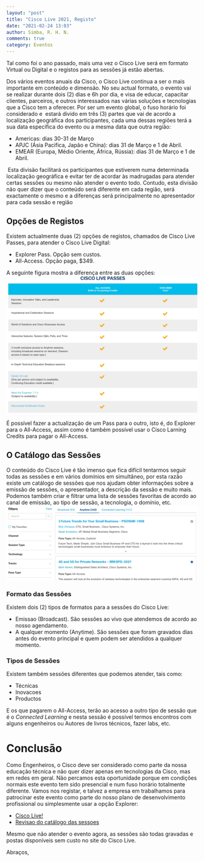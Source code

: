 ```yaml
---
layout: "post"
title: "Cisco Live 2021, Registo"
date: "2021-02-24 13:03"
author: Simba, R. H. N.
comments: true
category: Eventos
---
```

Tal como foi o ano passado, mais uma vez o Cisco Live será em formato Virtual ou Digital e o registos para as sessões já estão abertas.

Dos vários eventos anuais da Cisco, o Cisco Live continua a ser o mais importante em conteúdo e dimensão. No seu actual formato, o evento vai se realizar durante dois (2) dias e 6h por dia, e visa de educar, capacitar clientes, parceiros, e outros interessados nas várias soluções e tecnologias que a Cisco tem a oferecer. Por ser um evento global, o fuso horário foi considerado e  estará divido em três (3) partes que vai de acordo a localização geográfica dos participantes, cada uma dessas regiões terá a sua data específica do evento ou a mesma data que outra região:
- Americas: dias 30-31 de Março
- APJC (Ásia Pacifica, Japão e China): dias 31 de Março e 1 de Abril.
- EMEAR (Europa, Médio Oriente, África, Rússia): dias 31 de Março e 1 de Abril. 

 Esta divisão facilitará os participantes que estiverem numa determinada localização geográfica e evitar ter de acordar às madrugadas para atender certas sessões ou mesmo não atender o evento todo. Contudo, esta divisão não quer dizer que o conteúdo será diferente em cada região, será exactamente o mesmo e a diferenças será principalmente no apresentador para cada sessão e região

## Opções de Registos
Existem actualmente duas (2) opções de registos, chamados de Cisco Live Passes, para atender o Cisco Live Digital:
- Explorer Pass. Opção sem custos.
- All-Access. Opção paga, $349.

A seguinte figura mostra a diferença entre as duas opções:
<img src="/assets/CL_Passes.jpg" class="align-center">

É possível fazer a actualização de um Pass para o outro, isto é, do Explorer  para o All-Access, assim como é também possível usar o Cisco Larning Credits para pagar o All-Access.

## O Catálogo das Sessões
O conteúdo do Cisco Live é tão imenso que fica difícil tentarmos seguir todas as sessões e em vários domínios em simultâneo, por esta razão existe um catálogo de sessões que nos ajudam obter informações sobre a emissão de sessões, o apresentador, a descrição da sessão e muito mais. Podemos também criar e filtrar uma lista de sessões favoritas de acordo ao canal de emissão, ao tipo de sessão, a tecnologia, o domínio, etc.
<img src="/assets/CL_Passes1.jpg" class="align-center">

### Formato das Sessões
Existem dois (2) tipos de formatos para a sessões do Cisco Live:
- Emissao (Broadcast). São sessões ao vivo que atendemos de acordo ao nosso agendamento.
- A qualquer momento (Anytime). São sessões que foram gravados dias antes do evento principal e quem podem ser atendidos a qualquer momento.

### Tipos de Sessões
Existem também sessões diferentes que podemos atender, tais como:
- Técnicas
- Inovacoes
- Productos

E os que pagarem o All-Access, terão ao acesso a outro tipo de sessão que é o _Connected Learning_ e nesta sessão é possível termos encontros com alguns engenheiros ou Autores de livros técnicos, fazer labs, etc.

# Conclusão
Como Engenheiros, o Cisco deve ser considerado como parte da nossa educação técnica e não quer dizer apenas em tecnologias da Cisco, mas em redes em geral. Não percamos esta oportunidade porque em condições normais este evento tem sido presencial e num fuso horário totalmente diferente. Vamos nos registar, e talvez a empresa em trabalhamos para  patrocinar este evento como parte do nosso plano de desenvolvimento profissional ou simplesmente usar a opção Explorer:

- [Cisco Live!](https://www.ciscolive.com/2021.html)
- [Revisao do catálogo das sessoes](https://www.ciscolive.com/2021/learn/technical-education.html)

Mesmo que não atender o evento agora, as sessões são todas gravadas e postas disponíveis sem custo no site do Cisco Live.


Abraços,

